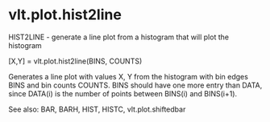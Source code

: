 # vlt.plot.hist2line

  HIST2LINE - generate a line plot from a histogram that will plot the histogram
 
   [X,Y] = vlt.plot.hist2line(BINS, COUNTS)
 
   Generates a line plot with values X, Y from the histogram with bin edges BINS and 
   bin counts COUNTS.  BINS should have one more entry than DATA, since DATA(i) is the number of points between
   BINS(i) and BINS(i+1).
 
   See also:  BAR, BARH, HIST, HISTC, vlt.plot.shiftedbar
